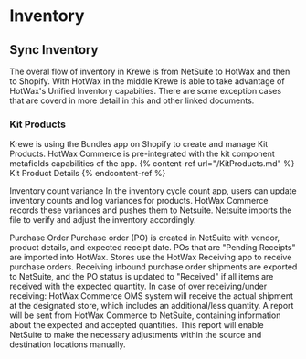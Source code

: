 # Inventory

## Sync Inventory

The overal flow of inventory in Krewe is from NetSuite to HotWax and then to Shopify. With HotWax in the middle Krewe is able to take advantage of HotWax's Unified Inventory capabities.
There are some exception cases that are coverd in more detail in this and other linked documents.

### Kit Products
Krewe is using the Bundles app on Shopify to create and manage Kit Products. HotWax Commerce is pre-integrated with the kit component metafields capabilities of the app.
{% content-ref url="/KitProducts.md" %} Kit Product Details {% endcontent-ref %}

Inventory count variance
In the inventory cycle count app, users can update inventory counts and log variances for products. 
HotWax Commerce records these variances and pushes them to Netsuite. 
Netsuite imports the file to verify and adjust the inventory accordingly.

Purchase Order
Purchase order (PO) is created in NetSuite with vendor, product details, and expected receipt date. 
POs that are "Pending Receipts" are  imported into HotWax.
Stores use the HotWax Receiving app to receive purchase orders.
Receiving inbound purchase order shipments are exported to NetSuite, and the PO status is updated to "Received" if all items are received with the expected quantity.
In case of over receiving/under receiving:
HotWax Commerce OMS system will receive the actual shipment at the designated store, which includes an additional/less quantity. A report will be sent from HotWax Commerce to NetSuite, containing information about the expected and accepted quantities. This report will enable NetSuite to make the necessary adjustments within the source and destination locations manually.
